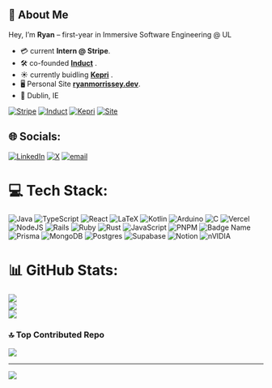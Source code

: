 ## 🌁 About&nbsp;Me  
Hey, I’m **Ryan** – first-year in Immersive Software Engineering @ UL 

- 💳  current **Intern @ Stripe**.  
- 🛠️  co-founded **[Induct](https://induct.ie)** .  
- ☀️  currently buidling **[Kepri](https://kepri.ie)** .  
- 🖥️  Personal Site **[ryanmorrissey.dev](https://ryanmorrissey.dev)**.
- 📍 Dublin, IE

[![Stripe](https://img.shields.io/badge/Intern-Stripe-00ACFF?logo=stripe&logoColor=white&style=flat-square)](https://stripe.com) 
[![Induct](https://img.shields.io/badge/Founder-Induct-FFB900?style=flat-square)](https://induct.ie) 
[![Kepri](https://img.shields.io/badge/Building-Kepri-39E58C?style=flat-square)](https://kepri.ie) 
[![Site](https://img.shields.io/badge/Portfolio-ryanmorrissey.dev-000?style=flat-square)](https://ryanmorrissey.dev)

## 🌐 Socials:
[![LinkedIn](https://img.shields.io/badge/LinkedIn-%230077B5.svg?logo=linkedin&logoColor=white)](https://linkedin.com/in/www.linkedin.com/in/ryan-morrissey-834256271) [![X](https://img.shields.io/badge/X-black.svg?logo=X&logoColor=white)](https://x.com/ryan_morr) [![email](https://img.shields.io/badge/Email-D14836?logo=gmail&logoColor=white)](mailto:ryanj.morrissey@gmail.com) 

# 💻 Tech Stack:
![Java](https://img.shields.io/badge/java-%23ED8B00.svg?style=for-the-badge&logo=openjdk&logoColor=white) ![TypeScript](https://img.shields.io/badge/typescript-%23007ACC.svg?style=for-the-badge&logo=typescript&logoColor=white) ![React](https://img.shields.io/badge/react-%2320232a.svg?style=for-the-badge&logo=react&logoColor=%2361DAFB) ![LaTeX](https://img.shields.io/badge/latex-%23008080.svg?style=for-the-badge&logo=latex&logoColor=white) ![Kotlin](https://img.shields.io/badge/kotlin-%237F52FF.svg?style=for-the-badge&logo=kotlin&logoColor=white) ![Arduino](https://img.shields.io/badge/-Arduino-00979D?style=for-the-badge&logo=Arduino&logoColor=white) ![C](https://img.shields.io/badge/c-%2300599C.svg?style=for-the-badge&logo=c&logoColor=white) ![Vercel](https://img.shields.io/badge/vercel-%23000000.svg?style=for-the-badge&logo=vercel&logoColor=white) ![NodeJS](https://img.shields.io/badge/node.js-6DA55F?style=for-the-badge&logo=node.js&logoColor=white) ![Rails](https://img.shields.io/badge/rails-%23CC0000.svg?style=for-the-badge&logo=ruby-on-rails&logoColor=white) ![Ruby](https://img.shields.io/badge/ruby-%23CC342D.svg?style=for-the-badge&logo=ruby&logoColor=white) ![Rust](https://img.shields.io/badge/rust-%23000000.svg?style=for-the-badge&logo=rust&logoColor=white) ![JavaScript](https://img.shields.io/badge/javascript-%23323330.svg?style=for-the-badge&logo=javascript&logoColor=%23F7DF1E) ![PNPM](https://img.shields.io/badge/pnpm-%234a4a4a.svg?style=for-the-badge&logo=pnpm&logoColor=f69220) ![Badge Name](https://img.shields.io/badge/tRPC-%232596BE.svg?style=for-the-badge&logo=tRPC&logoColor=white) ![Prisma](https://img.shields.io/badge/Prisma-3982CE?style=for-the-badge&logo=Prisma&logoColor=white) ![MongoDB](https://img.shields.io/badge/MongoDB-%234ea94b.svg?style=for-the-badge&logo=mongodb&logoColor=white) ![Postgres](https://img.shields.io/badge/postgres-%23316192.svg?style=for-the-badge&logo=postgresql&logoColor=white) ![Supabase](https://img.shields.io/badge/Supabase-3ECF8E?style=for-the-badge&logo=supabase&logoColor=white) ![Notion](https://img.shields.io/badge/Notion-%23000000.svg?style=for-the-badge&logo=notion&logoColor=white) ![nVIDIA](https://img.shields.io/badge/nVIDIA-%2376B900.svg?style=for-the-badge&logo=nVIDIA&logoColor=white)
# 📊 GitHub Stats:
![](https://github-readme-stats.vercel.app/api?username=seyoka&theme=dark&hide_border=false&include_all_commits=false&count_private=false)<br/>
![](https://nirzak-streak-stats.vercel.app/?user=seyoka&theme=dark&hide_border=false)<br/>
![](https://github-readme-stats.vercel.app/api/top-langs/?username=seyoka&theme=dark&hide_border=false&include_all_commits=false&count_private=false&layout=compact)

### 🔝 Top Contributed Repo
![](https://github-contributor-stats.vercel.app/api?username=seyoka&limit=5&theme=dark&combine_all_yearly_contributions=true)

---
[![](https://visitcount.itsvg.in/api?id=seyoka&icon=0&color=0)](https://visitcount.itsvg.in)
